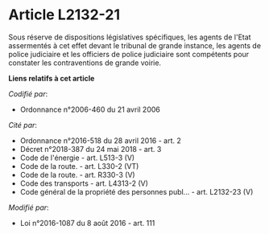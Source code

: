 # Article L2132-21

Sous réserve de dispositions législatives spécifiques, les agents de l'Etat assermentés à cet effet devant le tribunal de
grande instance, les agents de police judiciaire et les officiers de police judiciaire sont compétents pour constater les
contraventions de grande voirie.

**Liens relatifs à cet article**

_Codifié par_:

  - Ordonnance n°2006-460 du 21 avril 2006

_Cité par_:

  - Ordonnance n°2016-518 du 28 avril 2016 - art. 2
  - Décret n°2018-387 du 24 mai 2018 - art. 3
  - Code de l'énergie - art. L513-3 (V)
  - Code de la route. - art. L330-2 (VT)
  - Code de la route. - art. R330-3 (V)
  - Code des transports - art. L4313-2 (V)
  - Code général de la propriété des personnes publ... - art. L2132-23 (V)

_Modifié par_:

  - Loi n°2016-1087 du 8 août 2016 - art. 111
